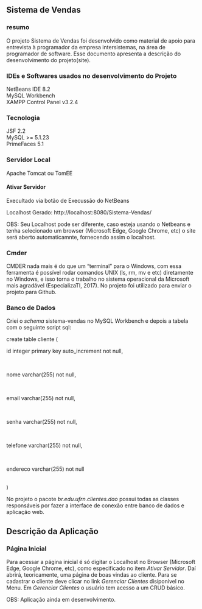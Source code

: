 ## Sistema de Vendas

### resumo

O projeto Sistema de Vendas foi desenvolvido como material de apoio para entrevista à programador 
da empresa intersistemas, na área de programador de software. Esse 
documento apresenta a descrição do desenvolvimento do projeto(site).

### IDEs e Softwares usados no desenvolvimento do Projeto

NetBeans IDE 8.2 <br>
MySQL Workbench <br>
XAMPP Control Panel v3.2.4 <br>

### Tecnologia

JSF 2.2 <br>
MySQL >= 5.1.23 <br>
PrimeFaces 5.1 <br>

### Servidor Local

Apache Tomcat ou TomEE

#### Ativar Servidor

Execultado via botão de Execussão do NetBeans

Localhost Gerado: http://localhost:8080/Sistema-Vendas/

OBS: Seu Localhost pode ser diferente, caso esteja usando o Netbeans e tenha selecionado um browser (Microsoft Edge, Google Chrome, etc) o site será aberto automaticamnte, fornecendo assim o localhost.

### Cmder

CMDER nada mais é do que um “terminal” para o Windows, com essa ferramenta é possível rodar comandos UNIX (ls, rm, mv e etc) diretamente no Windows, e isso torna o trabalho no sistema operacional da Microsoft mais agradável (EspecializaTI, 2017).
No projeto foi utilizado para enviar o projeto para Github.

### Banco de Dados

Criei o *schema* sistema-vendas no MySQL Workbench e depois a tabela com o seguinte script sql:

create table cliente (                                           <br>
    <p>id integer primary key auto_increment not null,</p>       <br>
    <p>nome varchar(255) not null,                    </p>       <br>
    <p>email varchar(255) not null,                   </p>       <br>
    <p>senha varchar(255) not null,                   </p>       <br>
    <p>telefone varchar(255) not null,                </p>       <br>
    <p>endereco varchar(255) not null                 </p>       <br>
)                                                                <br>

No projeto o pacote *br.edu.ufrn.clientes.dao* possui todas as classes responsáveis por fazer a interface de conexão entre banco de dados e aplicação web.

## Descrição da Aplicação

### Página Inicial

Para acessar a página inicial é só digitar o Localhost no Browser (Microsoft Edge, Google Chrome, etc), como especificado no
item *Ativar Servidor*. Daí abrirá, teoricamente, uma página de boas vindas ao cliente. Para se cadastrar o cliente deve clicar no link *Gerenciar Clientes* disíponível no Menu. 
Em *Gerenciar Clientes* o usuário tem acesso a um CRUD básico.

OBS: Aplicação ainda em desenvolvimento.